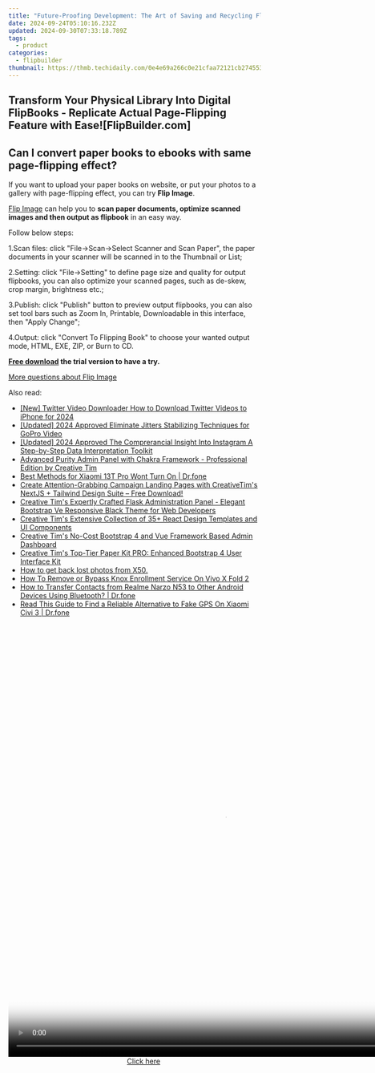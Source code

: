```yaml
---
title: "Future-Proofing Development: The Art of Saving and Recycling FlipProjects on FlipBuilder.com"
date: 2024-09-24T05:10:16.232Z
updated: 2024-09-30T07:33:18.789Z
tags:
  - product
categories:
  - flipbuilder
thumbnail: https://thmb.techidaily.com/0e4e69a266c0e21cfaa72121cb274553aaa959ab8154e71b42e7a2317f1338de.png
---
```


## Transform Your Physical Library Into Digital FlipBooks - Replicate Actual Page-Flipping Feature with Ease![FlipBuilder.com]

## Can I convert paper books to ebooks with same page-flipping effect?

If you want to upload your paper books on website, or put your photos to a gallery with page-flipping effect, you can try **Flip Image**. 

[Flip Image](https://tools.techidaily.com/flipbuilder/products/) can help you to **scan paper documents, optimize scanned images and then output as flipbook** in an easy way.

Follow below steps:

1.Scan files: click "File->Scan->Select Scanner and Scan Paper", the paper documents in your scanner will be scanned in to the Thumbnail or List;

2.Setting: click "File->Setting" to define page size and quality for output flipbooks, you can also optimize your scanned pages, such as de-skew, crop margin, brightness etc.;

3.Publish: click "Publish" button to preview output flipbooks, you can also set tool bars such as Zoom In, Printable, Downloadable in this interface, then "Apply Change";

4.Output: click "Convert To Flipping Book" to choose your wanted output mode, HTML, EXE, ZIP, or Burn to CD.

**[Free download](https://tools.techidaily.com/flipbuilder/products/) the trial version to have a try.** 

[More questions about Flip Image](https://tools.techidaily.com/flipbuilder/products/)

<ins class="adsbygoogle"
     style="display:block"
     data-ad-format="autorelaxed"
     data-ad-client="ca-pub-7571918770474297"
     data-ad-slot="1223367746"></ins>

<ins class="adsbygoogle"
     style="display:block"
     data-ad-client="ca-pub-7571918770474297"
     data-ad-slot="8358498916"
     data-ad-format="auto"
     data-full-width-responsive="true"></ins>

<span class="atpl-alsoreadstyle">Also read:</span>
<div><ul>
<li><a href="https://twitter-videos.techidaily.com/new-twitter-video-downloader-how-to-download-twitter-videos-to-iphone-for-2024/"><u>[New] Twitter Video Downloader How to Download Twitter Videos to iPhone for 2024</u></a></li>
<li><a href="https://fox-direct.techidaily.com/updated-2024-approved-eliminate-jitters-stabilizing-techniques-for-gopro-video/"><u>[Updated] 2024 Approved Eliminate Jitters Stabilizing Techniques for GoPro Video</u></a></li>
<li><a href="https://instagram-clips.techidaily.com/updated-2024-approved-the-comprerancial-insight-into-instagram-a-step-by-step-data-interpretation-toolkit/"><u>[Updated] 2024 Approved The Comprerancial Insight Into Instagram A Step-by-Step Data Interpretation Toolkit</u></a></li>
<li><a href="https://fox-sure.techidaily.com/advanced-purity-admin-panel-with-chakra-framework-professional-edition-by-creative-tim/"><u>Advanced Purity Admin Panel with Chakra Framework - Professional Edition by Creative Tim</u></a></li>
<li><a href="https://howto.techidaily.com/best-methods-for-xiaomi-13t-pro-wont-turn-on-drfone-by-drfone-fix-android-problems-fix-android-problems/"><u>Best Methods for Xiaomi 13T Pro Wont Turn On | Dr.fone</u></a></li>
<li><a href="https://fox-sure.techidaily.com/create-attention-grabbing-campaign-landing-pages-with-creativetims-nextjs-plus-tailwind-design-suite-free-download/"><u>Create Attention-Grabbing Campaign Landing Pages with CreativeTim's NextJS + Tailwind Design Suite – Free Download!</u></a></li>
<li><a href="https://fox-sure.techidaily.com/creative-tims-expertly-crafted-flask-administration-panel-elegant-bootstrap-ve-responsive-black-theme-for-web-developers/"><u>Creative Tim's Expertly Crafted Flask Administration Panel - Elegant Bootstrap Ve Responsive Black Theme for Web Developers</u></a></li>
<li><a href="https://fox-sure.techidaily.com/creative-tims-extensive-collection-of-35plus-react-design-templates-and-ui-components/"><u>Creative Tim's Extensive Collection of 35+ React Design Templates and UI Components</u></a></li>
<li><a href="https://fox-sure.techidaily.com/creative-tims-no-cost-bootstrap-4-and-vue-framework-based-admin-dashboard/"><u>Creative Tim's No-Cost Bootstrap 4 and Vue Framework Based Admin Dashboard</u></a></li>
<li><a href="https://fox-sure.techidaily.com/creative-tims-top-tier-paper-kit-pro-enhanced-bootstrap-4-user-interface-kit/"><u>Creative Tim's Top-Tier Paper Kit PRO: Enhanced Bootstrap 4 User Interface Kit</u></a></li>
<li><a href="https://blog-min.techidaily.com/how-to-get-back-lost-photos-from-x50-by-fonelab-android-recover-photos/"><u>How to get back lost photos from X50.</u></a></li>
<li><a href="https://android-unlock.techidaily.com/how-to-remove-or-bypass-knox-enrollment-service-on-vivo-x-fold-2-by-drfone-android/"><u>How To Remove or Bypass Knox Enrollment Service On Vivo X Fold 2</u></a></li>
<li><a href="https://blog-min.techidaily.com/how-to-transfer-contacts-from-realme-narzo-n53-to-other-android-devices-using-bluetooth-drfone-by-drfone-transfer-from-android-transfer-from-android/"><u>How to Transfer Contacts from Realme Narzo N53 to Other Android Devices Using Bluetooth? | Dr.fone</u></a></li>
<li><a href="https://fake-location.techidaily.com/read-this-guide-to-find-a-reliable-alternative-to-fake-gps-on-xiaomi-civi-3-drfone-by-drfone-virtual-android/"><u>Read This Guide to Find a Reliable Alternative to Fake GPS On Xiaomi Civi 3 | Dr.fone</u></a></li>
</ul></div>

<!-- affiliate ads begin -->
<span id="1834906">
					<video width="864" height="864" style="cursor:pointer"
           poster="//a.impactradius-go.com/display-clicktoplayimage/1834906.png"
           onclick="if(!this.playClicked){this.play();this.setAttribute('controls',true);this.playClicked=true;}">
	   <source src="//a.impactradius-go.com/display-ad/16836-1834906">
	   <img src="//a.impactradius-go.com/display-clicktoplayimage/1834906.png" style="border: none; height: 100%; width: 100%; object-fit: contain">
	</video>
	<div style="width:540px;text-align:center"><a href="javascript:window.open(decodeURIComponent('https%3A%2F%2F25home.pxf.io%2Fc%2F5597632%2F1834906%2F16836'), '_blank');void(0);">Click here</a></div>
</span>
<img height="0" width="0" src="https://imp.pxf.io/i/5597632/1834906/16836" style="position:absolute;visibility:hidden;" border="0" />
<!-- affiliate ads end -->

